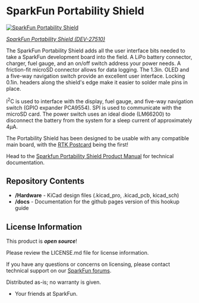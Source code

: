 SparkFun Portability Shield
========================================

[![SparkFun Portability Shield](https://cdn.sparkfun.com/r/600-600/assets/parts/2/8/6/9/2/27510-Portability-Shield-Feature.jpg)](https://www.sparkfun.com/products/27510)

[*SparkFun Portability Shield (DEV-27510)*](https://www.sparkfun.com/products/27510)

The SparkFun Portability Shield adds all the user interface bits needed to take a SparkFun development board into the field. A LiPo battery connector, charger, fuel gauge, and an on/off switch address your power needs. A friction-fit microSD connector allows for data logging. The 1.3in. OLED and a five-way navigation switch provide an excellent user interface. Locking 0.1in. headers along the shield's edge make it easier to solder male pins in place.

I<sup>2</sup>C is used to interface with the display, fuel gauge, and five-way navigation switch (GPIO expander PCA9554). SPI is used to communicate with the microSD card. The power switch uses an ideal diode (LM66200) to disconnect the battery from the system for a sleep current of approximately 4μA.

The Portability Shield has been designed to be usable with any compatible main board, with the [RTK Postcard](https://www.sparkfun.com/products/26916) being the first!

Head to the [Sparkfun Portability Shield Product Manual](http://docs.sparkfun.com/SparkFun_Portability_Shield/) for technical documentation.



Repository Contents
-------------------

* **/Hardware** - KiCad design files (.kicad_pro, .kicad_pcb, kicad_sch)
* **/docs** - Documentation for the github pages version of this hookup guide


License Information
-------------------

This product is _**open source**_!

Please review the LICENSE.md file for license information.

If you have any questions or concerns on licensing, please contact technical support on our [SparkFun forums](https://forum.sparkfun.com/viewforum.php?f=152).

Distributed as-is; no warranty is given.

- Your friends at SparkFun.

_<COLLABORATION CREDIT>_
